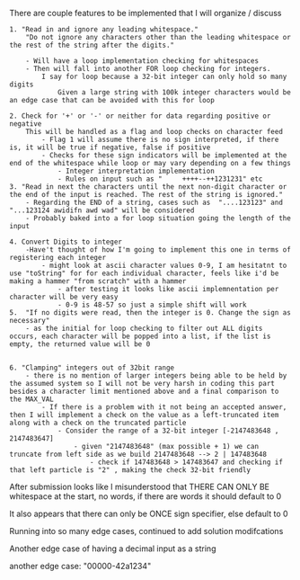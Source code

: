 There are couple features to be implemented that I will organize / discuss

    1. "Read in and ignore any leading whitespace." 
        "Do not ignore any characters other than the leading whitespace or the rest of the string after the digits."

        - Will have a loop implementation checking for whitespaces
        - Then will fall into another FOR loop checking for integers. 
            I say for loop because a 32-bit integer can only hold so many digits
                Given a large string with 100k integer characters would be an edge case that can be avoided with this for loop
    
    2. Check for '+' or '-' or neither for data regarding positive or negative
        This will be handled as a flag and loop checks on character feed
            - Flag 1 will assume there is no sign interpreted, if there is, it will be true if negative, false if positive
            - Checks for these sign indicators will be implemented at the end of the whitespace while loop or may vary depending on a few things
                - Integer interpretation implementation
                - Rules on input such as "     ++++--++1231231" etc
    3. "Read in next the characters until the next non-digit character or the end of the input is reached. The rest of the string is ignored."
        - Regarding the END of a string, cases such as  "....123123" and "...123124 awidifn awd wad" will be considered
        - Probably baked into a for loop situation going the length of the input

    4. Convert Digits to integer
        -Have't thought of how I'm going to implement this one in terms of registering each integer
            - might look at ascii character values 0-9, I am hesitatnt to use "toString" for for each individual character, feels like i'd be making a hammer "from scratch" with a hammer
                - after testing it looks like ascii implemnentation per character will be very easy
                - 0-9 is 48-57 so just a simple shift will work
    5.  "If no digits were read, then the integer is 0. Change the sign as necessary"
        - as the initial for loop checking to filter out ALL digits occurs, each character will be popped into a list, if the list is empty, the returned value will be 0


    6. "Clamping" integers out of 32bit range
        - there is no mention of larger integers being able to be held by the assumed system so I will not be very harsh in coding this part besides a character limit mentioned above and a final comparison to the MAX_VAL
            - If there is a problem with it not being an accepted answer, then I will implement a check on the value as a left-truncated item along with a check on the truncated particle
                - Consider the range of a 32-bit integer [-2147483648 , 2147483647]
                    - given "2147483648" (max possible + 1) we can truncate from left side as we build 2147483648 --> 2 | 147483648
                        - check if 147483648 > 147483647 and checking if that left particle is "2" , making the check 32-bit friendly



After submission looks like I misunderstood that THERE CAN ONLY BE whitespace at the start, no words, if there are words it should default to 0

It also appears that there can only be ONCE sign specifier, else default to 0

Running into so many edge cases, continued to add solution modifcations

Another edge case of having a decimal input as a string

another edge case: "00000-42a1234"